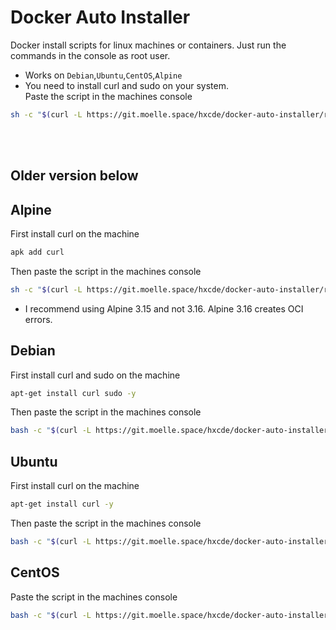 # Docker Auto Installer
Docker install scripts for linux machines or containers.
Just run the commands in the console as root user.

- Works on `Debian`,`Ubuntu`,`CentOS`,`Alpine`
- You need to install curl and sudo on your system.
<br>Paste the script in the machines console
```bash
sh -c "$(curl -L https://git.moelle.space/hxcde/docker-auto-installer/raw/branch/main/install.sh)"
```

<br>
<br>

## Older version below
## Alpine
First install curl on the machine
```bash
apk add curl
```
Then paste the script in the machines console
```bash
sh -c "$(curl -L https://git.moelle.space/hxcde/docker-auto-installer/raw/branch/main/alpine.sh)"
```
- I recommend using Alpine 3.15 and not 3.16. Alpine 3.16 creates OCI errors.
## Debian
First install curl and sudo on the machine
```bash
apt-get install curl sudo -y
```
Then paste the script in the machines console
```bash
bash -c "$(curl -L https://git.moelle.space/hxcde/docker-auto-installer/raw/branch/main/debian.sh)"
```
## Ubuntu
First install curl on the machine
```bash
apt-get install curl -y
```
Then paste the script in the machines console
```bash
bash -c "$(curl -L https://git.moelle.space/hxcde/docker-auto-installer/raw/branch/main/ubuntu.sh)"
```
## CentOS
Paste the script in the machines console
```bash
bash -c "$(curl -L https://git.moelle.space/hxcde/docker-auto-installer/raw/branch/main/centos.sh)"
```